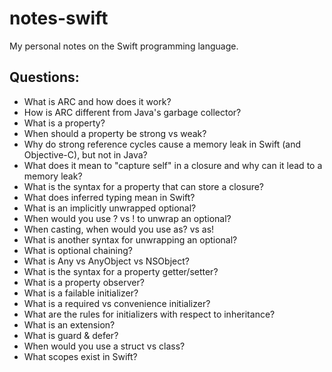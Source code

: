 # notes-swift

My personal notes on the Swift programming language.

## Questions:

* What is ARC and how does it work?
* How is ARC different from Java's garbage collector?
* What is a property?
* When should a property be strong vs weak?
* Why do strong reference cycles cause a memory leak in Swift (and Objective-C), but not in Java?
* What does it mean to "capture self" in a closure and why can it lead to a memory leak?
* What is the syntax for a property that can store a closure?
* What does inferred typing mean in Swift?
* What is an implicitly unwrapped optional?
* When would you use ? vs ! to unwrap an optional?
* When casting, when would you use as? vs as!
* What is another syntax for unwrapping an optional?
* What is optional chaining?
* What is Any vs AnyObject vs NSObject?
* What is the syntax for a property getter/setter?
* What is a property observer?
* What is a failable initializer?
* What is a required vs convenience initializer?
* What are the rules for initializers with respect to inheritance?
* What is an extension?
* What is guard & defer?
* When would you use a struct vs class?
* What scopes exist in Swift?
